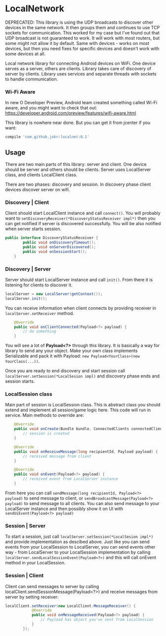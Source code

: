 # LocalNetwork
DEPRECATED: This library is using the UDP broadcasts to discover other devices in the same network. It then groups them and continues to use TCP sockets for communication. This worked for my case but I've found out that UDP broadcast is not guaranteed to work. It will work with most routers, but some might not allow it by default. Same with devices - works on most devices, but then you need fixes for specific devices and doesn't work with some devices at all.

Local network library for connecting Android devices on WiFi. One device serves as a server, others are clients. Library takes care of discovery of server by clients. Library uses services and separate threads with sockets to handle communication.

### Wi-Fi Aware
In new O Developer Preview, Android team created something called Wi-Fi aware, and you might want to check that out: https://developer.android.com/preview/features/wifi-aware.html 

This library is nowhere near done. But you can get it from jcenter if you want: 
```groovy
compile 'com.github.jokr:localnet:0.1'
```

## Usage
There are two main parts of this library: server and client. One device should be server and others should be clients.
Server uses LocalServer class, and clients LocalClient class.

There are two phases: discovery and session. In discovery phase client devices discover server on wifi.

### Discovery | Client
Client should start LocalClient instance and call `connect()`. You will probably want to `setDiscoveryReceiver(*DiscoveryStatusReceiver impl*)`
then you can get notified if server is discovered successfully. You will be also notified when server starts session.
```java
public interface DiscoveryStatusReceiver {
        public void onDiscoveryTimeout();
        public void onServerDiscovered();
        public void onSessionStart();
    }
```

### Discovery | Server
Server should start LocalServer instance and call `init()`. From there it is listening for clients to discover it.
```java
localServer = new LocalServer(getContext());
localServer.init();
```
You can receive information when client connects by providing receiver in `localServer.setReceiver` method. 
```java
    @Override
    public void onClientConnected(Payload<?> payload) {
        // do something
    }
```
You will see a lot of **Payload<?>** through this library. It is basically a way for library to send any your object.
Make your own class implements Serializable and pack it with Payload: `new Payload<YourClass>(new YourClass(...))`.

Once you are ready to end discovery and start session call `localServer.setSession(*LocalSesion impl)` and discovery phase ends and session starts.

### LocalSession class
Main part of session is LocalSession class. This is abstract class you should extend and implement all session/game logic here. This code will
run in service. Main methods to override are:
```java
    @Override
    public void onCreate(Bundle bundle, ConnectedClients connectedClients){
        // session is created
    }

    @Override
    public void onReceiveMessage(long recipientId, Payload payload) {
        // received message from client
    }

    @Override
    public void onEvent(Payload<?> payload) {
        // received event from LocalServer instance
    }
```
From here you can call `sendMessage(long recipientId, Payload<?> payload)` to send message to client, or `sendBroadcastMessage(Payload<?> payload)` to send message to all clients.
You can also send message to your LocalServer instance and then possibly show it on UI with `sendUiEvent(Payload<?> payload)`

### Session | Server
To start a session, just call `localServer.setSession(*LocalSesion impl*)` and provide implementation as descibed above.
Just like you can send events from your LocalSession to LocalServer, you can send events other way - from LocalServer to your LocalSession implementation by calling `localServer.sendLocalSessionEvent(Payload<?>)` and this will call
onEvent method in your LocalSession.

### Session | Client
Client can send messages to server by calling localClient.sendSessionMessage(Payload<?>) and receive messages from server by setting receiver:
```java
localClient.setReceiver(new LocalClient.MessageReceiver() {
            @Override
            public void onMessageReceived(Payload<?> payload) {
                // Payload has object you've sent from LocalSession
            }
        });
```
